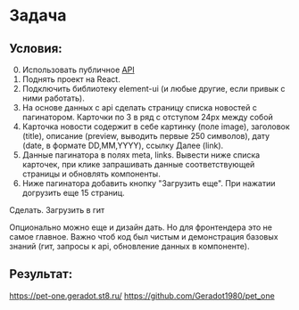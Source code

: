 # Задача
## Условия:
0. Использовать публичное [API](https://rosrezerv.gov.ru/api/news)
1. Поднять проект на React.
2. Подключить библиотеку element-ui (и любые другие, если привык с ними работать).
3. На основе данных c api сделать страницу списка новостей с пагинатором. Карточки по 3 в ряд с отступом 24px между собой
4. Карточка новости содержит в себе картинку (поле image), заголовок (title), описание (preview, выводить первые 250 символов), дату (date, в формате DD,MM,YYYY), ссылку Далее (link).
5. Данные пагинатора в полях meta, links. Вывести ниже списка карточек, при клике запрашивать данные соответствующей страницы и обновлять компоненты.
6. Ниже пагинатора добавить кнопку "Загрузить еще". При нажатии догрузить еще 15 страниц.

Сделать. Загрузить в гит

Опционально можно еще и дизайн дать. Но для фронтендера это не самое главное. Важно чтоб код был чистым и демонстрация базовых знаний (гит, запросы к api, обновление данных в компоненте).

## Результат:
https://pet-one.geradot.st8.ru/
https://github.com/Geradot1980/pet_one